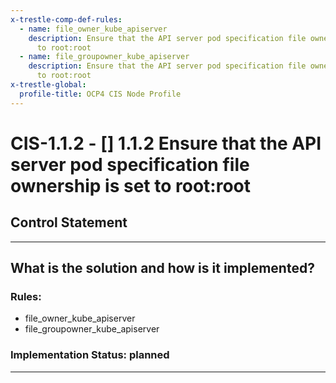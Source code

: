 ```yaml
---
x-trestle-comp-def-rules:
  - name: file_owner_kube_apiserver
    description: Ensure that the API server pod specification file ownership is set
      to root:root
  - name: file_groupowner_kube_apiserver
    description: Ensure that the API server pod specification file ownership is set
      to root:root
x-trestle-global:
  profile-title: OCP4 CIS Node Profile
---
```


# CIS-1.1.2 - \[\] 1.1.2 Ensure that the API server pod specification file ownership is set to root:root

## Control Statement

______________________________________________________________________

## What is the solution and how is it implemented?

<!-- For implementation status enter one of: implemented, partial, planned, alternative, not-applicable -->

<!-- Note that the list of rules under ### Rules: is read-only and changes will not be captured after assembly to JSON -->

### Rules:

  - file_owner_kube_apiserver
  - file_groupowner_kube_apiserver

### Implementation Status: planned

______________________________________________________________________
